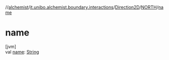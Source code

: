 //[alchemist](../../../../index.md)/[it.unibo.alchemist.boundary.interactions](../../index.md)/[Direction2D](../index.md)/[NORTH](index.md)/[name](name.md)

# name

[jvm]\
val [name](name.md): [String](https://kotlinlang.org/api/latest/jvm/stdlib/kotlin/-string/index.html)
